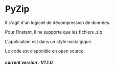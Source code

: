 # PyZip
Il s'agit d'un logiciel de décompression de données.

Pour l'instant, il ne supporte que les fichiers .zip

L'application est dans un style nostalgique.

Le code est disponible en open source.

##### current version : V1.1.0
